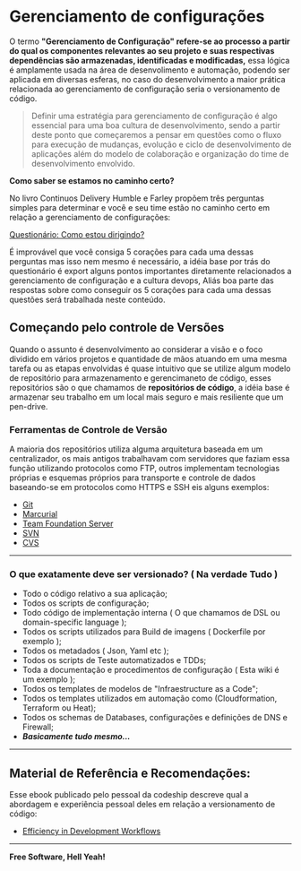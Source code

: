# Gerenciamento de configurações

O termo **"Gerenciamento de Configuração" refere-se ao processo a partir do qual os componentes relevantes ao seu projeto e suas respectivas dependências são armazenadas, identificadas e modificadas,** essa lógica é amplamente usada na área de desenvolimento e automação, podendo ser aplicada em diversas esferas, no caso do desenvolvimento a maior prática relacionada ao gerenciamento de configuração seria o versionamento de código.

> Definir uma estratégia para gerenciamento de configuração é algo essencial para uma boa cultura de desenvolvimento, sendo a partir deste ponto que começaremos a pensar em questões como o fluxo para execução de mudanças, evolução e ciclo de desenvolvimento de aplicações além do modelo de colaboração e organização do time de desenvolvimento envolvido.


**Como saber se estamos no caminho certo?**

No livro Continuos Delivery Humble e Farley propõem três perguntas simples para determinar e você e seu time estão no caminho certo em relação a gerenciamento de configurações:

[Questionário: Como estou dirigindo?](https://pt.surveymonkey.com/r/2C5NVQW)

É improvável que você consiga 5 corações para cada uma dessas perguntas mas isso nem mesmo é necessário, a idéia base por trás do questionário é export alguns pontos importantes diretamente relacionados a gerenciamento de configuração e a cultura devops, Aliás boa parte das respostas sobre como conseguir os 5 corações para cada uma dessas questões será trabalhada neste conteúdo.

## Começando pelo controle de Versões

Quando o assunto é desenvolvimento ao considerar a visão e o foco dividido em vários projetos e quantidade de mãos atuando em uma mesma tarefa ou as etapas envolvidas é quase intuitivo que se utilize algum modelo de repositório para armazenamento e gerencimaneto de código, esses repositórios são o que chamamos de **repositórios de código**, a idéia base é armazenar seu trabalho em um local mais seguro e mais resiliente que um pen-drive.

### Ferramentas de Controle de Versão

A maioria dos repositórios utiliza alguma arquitetura baseada em um centralizador, os mais antigos trabalhavam com servidores que faziam essa função utilizando protocolos como FTP, outros implementam tecnologias próprias e esquemas próprios para transporte e controle de dados baseando-se em protocolos como HTTPS e SSH eis alguns exemplos:

- [Git](https://git-scm.com/)
- [Marcurial](https://pypi.python.org/pypi/Mercurial)
- [Team Foundation Server](https://www.visualstudio.com/team-services/)
- [SVN](https://subversion.apache.org/)
- [CVS](https://sourceforge.net/p/mx4j/cvs/)

---

### O que exatamente deve ser versionado? ( Na verdade Tudo )

- Todo o código relativo a sua aplicação;
- Todos os scripts de configuração;
- Todo código de implementação interna ( O que chamamos de DSL ou domain-specific language );
- Todos os scripts utilizados para Build de imagens ( Dockerfile por exemplo );
- Todos os metadados ( Json, Yaml etc );
- Todos os scripts de Teste automatizados e TDDs;
- Toda a documentação e procedimentos de configuração ( Esta wiki é um exemplo );
- Todos os templates de modelos de "Infraestructure as a Code";
- Todos os templates utilizados em automação como (Cloudformation, Terraform ou Heat);
- Todos os schemas de Databases, configurações e definições de DNS e Firewall;
- ***Basicamente tudo mesmo...***

---

## Material de Referência e Recomendações:

Esse ebook publicado pelo pessoal da codeship descreve qual a abordagem e experiência pessoal deles em relação a versionamento de código:
- [Efficiency in Development Workflows](https://resources.codeship.com/ebooks/efficiency-in-development-workflows?hsCtaTracking=282b4efb-3636-4833-84fb-19eae59ac503%7Ccd120a13-d5bb-434f-9295-b414729901a9)
 
---

**Free Software, Hell Yeah!**
